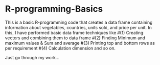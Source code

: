 # R-programming-Basics
This is a basic R-programming code that creates a data frame containing information about vegetables, countries, units sold, and price per unit.
In this, I have performed basic data frame techniques like 
#(1) Creating vectors and combining them to data frame
#(2) Finding Minimum and maximum values & Sum and average
#(3) Printing top and bottom rows as per requirement
#(4) Calculation dimension and so on.

Just go through my work...
